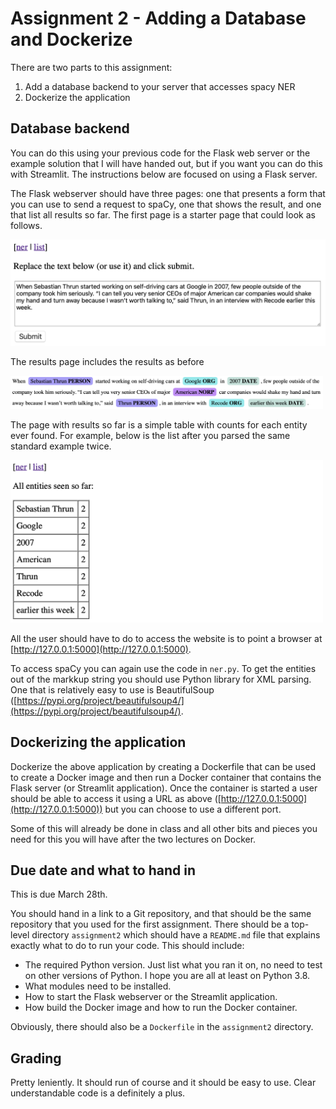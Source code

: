 # Assignment 2 - Adding a Database and Dockerize

There are two parts to this assignment:

1. Add a database backend to your server that accesses spacy NER
2. Dockerize the application


## Database backend

You can do this using your previous code for the Flask web server or the example solution that I will have handed out, but if you want you can do this with Streamlit. The instructions below are focused on using a Flask server.

The Flask webserver should have three pages: one that presents a form that you can use to send a request to spaCy, one that shows the result, and one that list all results so far. The first page is a starter page that could look as follows.

<img src="images/main-page.png" width="600">

The results page includes the results as before

<img src="images/ner-result.png" width="500">

The page with results so far is a simple table with counts for each entity ever found. For example, below is the list after you parsed the same standard example twice.

<img src="images/ner-list.png" width="500">


All the user should have to do to access the website is to point a browser at [http://127.0.0.1:5000](http://127.0.0.1:5000).

To access spaCy you can again use the code in `ner.py`. To get the entities out of the markkup string you should use Python library for XML parsing. One that is relatively easy to use is BeautifulSoup ([https://pypi.org/project/beautifulsoup4/](https://pypi.org/project/beautifulsoup4/).


## Dockerizing the application

Dockerize the above application by creating a Dockerfile that can be used to create a Docker image and then run a Docker container that contains the Flask server (or Streamlit application). Once the container is started a user should be able to access it using a URL as above ([http://127.0.0.1:5000](http://127.0.0.1:5000)) but you can choose to use a different port.

Some of this will already be done in class and all other bits and pieces you need for this you will have after the two lectures on Docker.


## Due date and what to hand in

This is due March 28th.

You should hand in a link to a Git repository, and that should be the same repository that you used for the first assignment. There should be a top-level directory `assignment2` which should have a `README.md` file that explains exactly what to do to run your code. This should include:

- The required Python version. Just list what you ran it on, no need to test on other versions of Python. I hope you are all at least on Python 3.8.
- What modules need to be installed.
- How to start the Flask webserver or the Streamlit application.
- How build the Docker image and how to run the Docker container.

Obviously, there should also be a `Dockerfile` in the `assignment2` directory.


## Grading

Pretty leniently. It should run of course and it should be easy to use. Clear understandable code is a definitely a plus.
